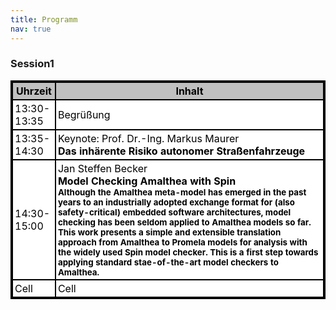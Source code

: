 ```yaml
---
title: Programm
nav: true
---
```

<!-- CSS Code: Place this code in the document's head (between the 'head' tags) -->
<style>
table.GeneratedTable {
  width: 100%;
  background-color: #ffffff;
  border-collapse: collapse;
  border-width: 2px;
  border-color: #000000;
  border-style: solid;
  color: #000000;
}

table.GeneratedTable td, table.GeneratedTable th {
  border-width: 2px;
  border-color: #000000;
  border-style: solid;
  padding: 3px;
}

table.GeneratedTable thead {
  background-color: #c0c0c0;
}
</style>

### Session1

<!-- HTML Code: Place this code in the document's body (between the 'body' tags) where the table should appear -->
<table class="GeneratedTable">
  <thead>
    <tr>
      <th>Uhrzeit</th>
      <th>Inhalt</th>
    </tr>
  </thead>
  <tbody>
    <tr>
      <td>13:30-13:35</td>
      <td>Begrüßung</td>
    </tr>
    <tr>
      <td>13:35-14:30</td>
      <td>Keynote: Prof. Dr.-Ing. Markus Maurer <br/>  <b>Das inhärente Risiko autonomer Straßenfahrzeuge<b></td>
    </tr>
    <tr>
      <td>14:30-15:00</td>
      <td>Jan Steffen Becker <br/> <b>Model Checking Amalthea with Spin<b> <br/> <sup>Although the Amalthea meta-model has emerged in the past years to an industrially adopted exchange format for (also safety-critical) embedded software architectures, model checking has been seldom applied to Amalthea models so far. This work presents a simple and extensible translation approach from Amalthea to Promela models for analysis with the widely used Spin model checker. This is a first step towards applying standard stae-of-the-art model checkers to Amalthea.<sup></td>
    </tr>
    <tr>
      <td>Cell</td>
      <td>Cell</td>
    </tr>
  </tbody>
</table>



